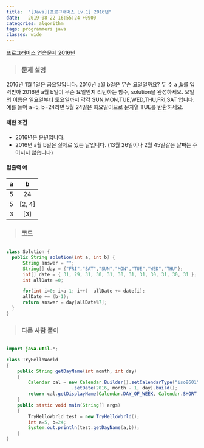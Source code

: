 ```yaml
---
title:  "[Java][프로그래머스 Lv.1] 2016년"
date:   2019-08-22 16:55:24 +0900
categories: algorithm
tags: programmers java
classes: wide
---  
```


[프로그래머스 연습문제 2016년](https://programmers.co.kr/learn/courses/30/lessons/12901)    


> ### 문제 설명  

2016년 1월 1일은 금요일입니다. 2016년 a월 b일은 무슨 요일일까요? 두 수 a ,b를 입력받아 2016년 a월 b일이 무슨 요일인지 리턴하는 함수, solution을 완성하세요. 요일의 이름은 일요일부터 토요일까지 각각 SUN,MON,TUE,WED,THU,FRI,SAT  입니다. 예를 들어 a=5, b=24라면 5월 24일은 화요일이므로 문자열 TUE를 반환하세요.  


#### 제한 조건  
- 2016년은 윤년입니다.  
- 2016년 a월 b일은 실제로 있는 날입니다. (13월 26일이나 2월 45일같은 날짜는 주어지지 않습니다)  


#### 입출력 예  

| a |    b   |
|:-:|:------:|
| 5 | 24     |
| 5 | [2, 4] |
| 3 | [3]    |  


>### 코드

```Java   

class Solution {
  public String solution(int a, int b) {
      String answer = "";
      String[] day = {"FRI","SAT","SUN","MON","TUE","WED","THU"};
      int[] date = { 31, 29, 31, 30, 31, 30, 31, 31, 30, 31, 30, 31 };
      int allDate =0;

      for(int i=0; i<a-1; i++)  allDate += date[i];
      allDate += (b-1);
      return answer = day[allDate%7];
  }
}

```

>### 다른 사람 풀이  

```Java  

import java.util.*;

class TryHelloWorld
{
    public String getDayName(int month, int day)
    {
        Calendar cal = new Calendar.Builder().setCalendarType("iso8601")
                        .setDate(2016, month - 1, day).build();
        return cal.getDisplayName(Calendar.DAY_OF_WEEK, Calendar.SHORT, new Locale("ko-KR")).toUpperCase();
    }
    public static void main(String[] args)
    {
        TryHelloWorld test = new TryHelloWorld();
        int a=5, b=24;
        System.out.println(test.getDayName(a,b));
    }
}  
```
